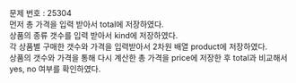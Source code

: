문제 번호 : 25304\
먼저 총 가격을 입력 받아서 total에 저장하였다.\
상품의 종류 갯수를 입력 받아서 kind에 저장하였다.\
각 상품별 구매한 갯수와 가격을 입력받아서 2차원 배열 product에 저장하였다.\
상품의 갯수와 가격을 통해 다시 계산한 총 가격을 price에 저장한 후 total과 비교해서 yes, no 여부를 확인하였다.
